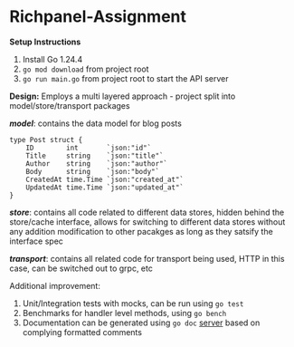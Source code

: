 # Richpanel-Assignment

**Setup Instructions**
1. Install Go 1.24.4
2. `go mod download` from project root
3. `go run main.go` from project root to start the API server

**Design:**
Employs a multi layered approach - project split into model/store/transport packages

**_model_**: contains the data model for blog posts

    type Post struct {
        ID        int       `json:"id"`
        Title     string    `json:"title"`
        Author    string    `json:"author"`
        Body      string    `json:"body"`
        CreatedAt time.Time `json:"created_at"`
        UpdatedAt time.Time `json:"updated_at"`
    }

**_store_**: contains all code related to different data stores, hidden behind the store/cache interface, allows for switching to different data stores without any addition modification to other pacakges as long as they satsify the interface spec

**_transport_**: contains all related code for transport being used, HTTP in this case, can be switched out to grpc, etc 


Additional improvement:
1. Unit/Integration tests with mocks, can be run using `go test`
2. Benchmarks for handler level methods, using `go bench`
3. Documentation can be generated using `go doc` [server](https://go.dev/blog/godoc) based on complying formatted comments 